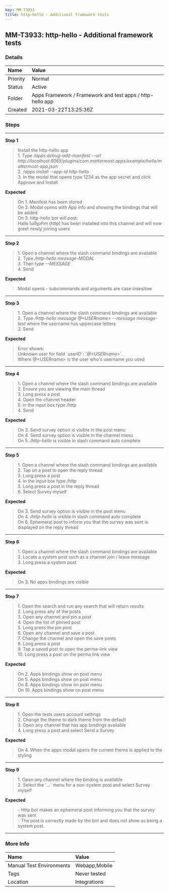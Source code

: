 ```yaml
---
key: MM-T3933
title: http-hello - Additional framework tests
---
```


## MM-T3933: http-hello - Additional framework tests

### Details

| Name     | Value                                                     |
| :------- | :-------------------------------------------------------- |
| Priority | Normal                                                    |
| Status   | Active                                                    |
| Folder   | Apps Framework / Framework and test apps / http-hello app |
| Created  | 2021-03-22T13:25:36Z                                      |

### Steps

<hr/>

**Step 1**

> <article>Install the http-hello app<br>1. Type <em>/apps debug-add-manifest --url http://localhost:8065/plugins/com.mattermost.apps/example/hello/mattermost-app.json</em><br>2. <em>/apps install --app-id http-hello</em><br>3<em>. </em>In the modal that opens type 1234 as the app secret and click Approve and Install<em>&nbsp;&nbsp;</em></article>

**Expected**

> <article>On 1. Manifest has been stored<br>On 2. Modal opens with App info and showing the bindings that will be added<br>On 3. http-hello bot will post:<br>Hallo სამყარო (http) has been installed into this channel and will now greet newly joining users</article>

<hr/>

**Step 2**

> <article>1. Open a channel where the slash command bindings are available<br>2. Type <em>/http-hello message-MODAL</em><br><em>3.&nbsp;</em>Then type<em>&nbsp;--MESSAGE</em><br>4. Send</article>

**Expected**

> <article>Modal opens - subcommands and arguments are case insesitive</article>

<hr/>

**Step 3**

> <article>1. Open a channel where the slash command bindings are available<br>2. Type <em>/http-hello message<em>&nbsp;@&lt;USERname&gt; --message message-text&nbsp;</em></em>where the username has uppercase letters<br><em>3.&nbsp;</em>Send</article>

**Expected**

> <article>Error shows:<br>Unknown user for field `userID`: `<em>@&lt;USERname&gt;</em>`.<br>Where @&lt;USERname&gt; is the user who's username you used</article>

<hr/>

**Step 4**

> <article>1. Open a channel where the slash command bindings are available<br>2. Ensure you are viewing the main thread<br>3. Long press a post<br>4. Open the channel header<br>5. in the input box type <em>/http</em><br>4. Send</article>

**Expected**

> <article>On 3. Send survey option is visible in the post menu<br>On 4. Send survey option is visible in the channel menu<br>On 5. <em>/http-hello&nbsp;</em>is visible in slash command auto complete</article>

<hr/>

**Step 5**

> <article>1. Open a channel where the slash command bindings are available<br>2. Tap on a post to open the reply thread<br>3. Long press a post<br>4. in the input box type <em>/http</em><br>5. Long press a post in the reply thread<br>6. Select Survey myself</article>

**Expected**

> <article>On 3. Send survey option is visible in the post menu<br>On 4. <em>/http-hello&nbsp;</em>is visible in slash command auto complete<br>On 6. Ephemeral post to inform you that the survey was sent is displayed on the reply thread</article>

<hr/>

**Step 6**

> <article>1. Open a channel where the slash command bindings are available<br>2. Locate a system post such as a channel join / leave message<br>3. Long press a system post</article>

**Expected**

> <article>On 3. No apps bindings are visible</article>

<hr/>

**Step 7**

> <article>1. Open the search and run any search that will return results<br>2. Long press any of the posts<br>3. Open any channel and pin a post<br>4. Open the list of pinned post<br>5. Long press the pin post<br>6. Open any channel and save a post<br>7. Change the channel and open the save posts<br>8. Long press a post<br>9. Tap a saved post to open the perma-link view<br>10. Long press a post on the perma link view</article>

**Expected**

> <article>On 2. Apps bindings show on post menu<br>On 5. Apps bindings show on post menu<br>On 8. Apps bindings show on post menu<br>On 10. Apps bindings show on post menu</article>

<hr/>

**Step 8**

> <article>1. Open the tests users account settings<br>2. Change the theme to dark theme from the default<br>3. Open any channel that has app bindings available  <br>4. Long press a post and select Send a Survey</article>

**Expected**

> <article>On 4. When the apps modal opens the current theme is applied to the styling</article>

<hr/>

**Step 9**

> <article>1. Open any channel where the binding is available<br>2. Select the `...` menu for a non-system post and select Survey myself</article>

**Expected**

> <article>- Http bot makes an ephemeral post informing you that the survey was sent<br>- The post is correctly made by the bot and does not show as being a system post.</article>

<hr/>

### More Info

| Name                     | Value         |
| :----------------------- | :------------ |
| Manual Test Environments | Webapp,Mobile |
| Tags                     | Never tested  |
| Location                 | Integrations  |
